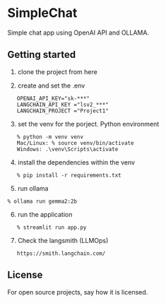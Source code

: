 # SimpleChat

Simple chat app using OpenAI API and OLLAMA.

## Getting started

1. clone the project from here

2. create and set the .env
```
   OPENAI_API_KEY="sk-***"
   LANGCHAIN_API_KEY ="lsv2_***"
   LANGCHAIN_PROJECT ="Project1"
```
3. set the venv for the porject. Python environment
```
   % python -m venv venv
   Mac/Linux: % source venv/bin/activate
   Windows: .\venv\Scripts\activate
```

4. install the dependencies within the venv
```
   % pip install -r requirements.txt
```

5. run ollama
```
% ollama run gemma2:2b
```

6. run the application 
```
   % streamlit run app.py
```

7. Check the langsmith (LLMOps)
```
   https://smith.langchain.com/
```

## License
For open source projects, say how it is licensed.

